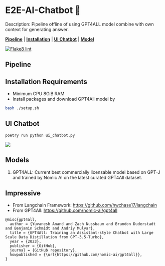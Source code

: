 # E2E-AI-Chatbot 🤖
Description: Pipeline offline of using GPT4ALL model combine with own context for generating answer.

[**Pipeline**](#pipeline) | [**Installation**](#installation-requirements) | [**UI Chatbot**](#ui-chatbot) | [**Model**](#models)

[![Flake8 lint](https://github.com/vnk8071/E2E-AI-Chatbot/actions/workflows/lint.yml/badge.svg)](https://github.com/vnk8071/E2E-AI-Chatbot/actions/workflows/lint.yml)


## Pipeline

## Installation Requirements
- Minimum CPU 8GiB RAM
- Install packages and download GPT4All model by
```bash
bash ./setup.sh
```

## UI Chatbot
```
poetry run python ui_chatbot.py
```
<img src="https://user-images.githubusercontent.com/78080480/239847294-c07ef89d-c584-4e34-9697-f507ddd01882.PNG">

## Models
1. GPT4ALL: Current best commercially licensable model based on GPT-J and trained by Nomic AI on the latest curated GPT4All dataset.

## Impressive
- From Langchain Framework: https://github.com/hwchase17/langchain
- From GPT4All: https://github.com/nomic-ai/gpt4all
```
@misc{gpt4all,
  author = {Yuvanesh Anand and Zach Nussbaum and Brandon Duderstadt and Benjamin Schmidt and Andriy Mulyar},
  title = {GPT4All: Training an Assistant-style Chatbot with Large Scale Data Distillation from GPT-3.5-Turbo},
  year = {2023},
  publisher = {GitHub},
  journal = {GitHub repository},
  howpublished = {\url{https://github.com/nomic-ai/gpt4all}},
}
```
